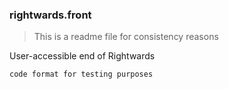 ### rightwards.front

>This is a readme file for consistency reasons

User-accessible end of Rightwards

`code format for testing purposes`
